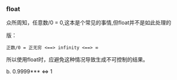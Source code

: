 ### float ###

众所周知，任意数/0 = 0,这本是个常见的事情,但float并不是如此处理的

<float>版：

	正数/0 = 正无穷 <==> infinity <==> ∞ 

  所以使用float时，应避免这种情况导致生成不可控制的结果。

 b. 0.9999*** <=> 1